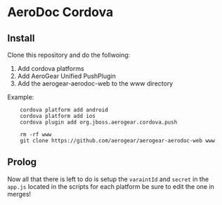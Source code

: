 AeroDoc Cordova
===============

## Install
Clone this repository and do the follwoing:

1. Add cordova platforms
2. Add AeroGear Unified PushPlugin
3. Add the aerogear-aerodoc-web to the www directory

Example:

		cordova platform add android
		cordova platform add ios
		cordova plugin add org.jboss.aerogear.cordova.push

		rm -rf www
		git clone https://github.com/aerogear/aerogear-aerodoc-web www

## Prolog
Now all that there is left to do is setup the `varaintId` and `secret` in the `app.js` located in the scripts for each platform be sure to edit the one in merges!
